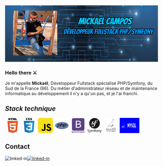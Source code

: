  ![cover](https://github.com/mickaelcampos66/mickaelcampos66/blob/main/img/cover.PNG)


 
### Hello there ⚔️ 

Je m'appelle **Mickaël**, Développeur Fullstack spécialisé PHP/Symfony, du Sud de la France (66).
Du métier d'administrateur réseau et de maintenance informatique au développement il n'y a qu'un pas, et je l'ai franchi.



## *Stack technique*


<span><img width="50" height="50" src="https://github.com/mickaelcampos66/mickaelcampos66/blob/main/img/html.svg"></span>
<span><img width="50" height="50" src="https://github.com/mickaelcampos66/mickaelcampos66/blob/main/img/css.svg"></span>
<span><img width="50" height="50" src="https://github.com/mickaelcampos66/mickaelcampos66/blob/main/img/js.svg"></span>
<span><img width="50" height="50" src="https://github.com/mickaelcampos66/mickaelcampos66/blob/main/img/php.svg"></span>
<span><img width="50" height="50" src="https://github.com/mickaelcampos66/mickaelcampos66/blob/main/img/bootstrap.svg"></span>
<span><img width="50" height="50" src="https://github.com/mickaelcampos66/mickaelcampos66/blob/main/img/symfony.svg"></span>
<span><img width="50" height="50" src="https://github.com/mickaelcampos66/mickaelcampos66/blob/main/img/mariadb.svg"></span>
<span><img width="65" height="50" src="https://github.com/mickaelcampos66/mickaelcampos66/blob/main/img/mysql.svg"></span>


## Contact

[<img align="left" alt="linked-in" src="https://img.shields.io/badge/linkedin-%230077B5.svg?&style=for-the-badge&logo=linkedin&logoColor=white" />](https://www.linkedin.com/in/mcampos66/)
[<img alt="linked-in" src="https://img.shields.io/badge/website-%2312100E.svg?&style=for-the-badge" />](https://mickaelcampos66.github.io/CV/)
